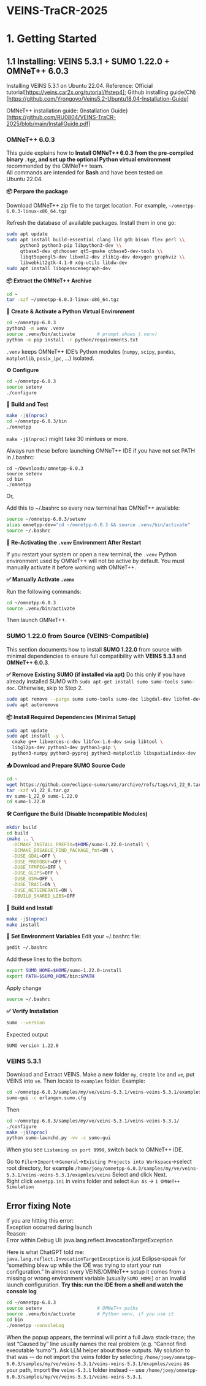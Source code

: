 # VEINS-TraCR-2025


# 1. Getting Started
## 1.1 Installing: VEINS 5.3.1 + SUMO 1.22.0 + OMNeT++ 6.0.3
Installing VEINS 5.3.1 on Ubuntu 22.04.
Reference: 
Official tutorial[https://veins.car2x.org/tutorial/#step4]; Github installing guide(CN)[https://github.com/Yrongovo/Veins5.2-Ubuntu18.04-Installation-Guide]  

OMNeT++ installation guide: {Installation Guide}[https://github.com/RU0804/VEINS-TraCR-2025/blob/main/InstallGuide.pdf]
### OMNeT++ 6.0.3
This guide explains how to **Install OMNeT++ 6.0.3 from the pre‑compiled binary `.tgz`, and set up the optional Python virtual environment** recommended by the OMNeT++ team.  
All commands are intended for **Bash** and have been tested on Ubuntu 22.04.

**📦 Perpare the package**


Download OMNeT++ zip file to the target location. For example, `~/omnetpp-6.0.3-linux-x86_64.tgz`

Refresh the database of available packages. Install them in one go:
```bash
sudo apt update
sudo apt install build-essential clang lld gdb bison flex perl \\
     python3 python3-pip libpython3-dev \\
     qtbase5-dev qtchooser qt5-qmake qtbase5-dev-tools \\
     libqt5opengl5-dev libxml2-dev zlib1g-dev doxygen graphviz \\
     libwebkit2gtk-4.1-0 xdg-utils libdw-dev
sudo apt install libopenscenegraph-dev
```

**📦 Extract the OMNeT++ Archive**
```bash
cd ~
tar -xzf ~/omnetpp-6.0.3-linux-x86_64.tgz
```

**🐍 Create & Activate a Python Virtual Environment**
```bash
cd ~/omnetpp-6.0.3
python3 -m venv .venv
source .venv/bin/activate        # prompt shows (.venv)
python -m pip install -r python/requirements.txt
```
`.venv` keeps OMNeT++ IDE’s Python modules (`numpy`, `scipy`, `pandas`, `matplotlib`, `posix_ipc`, …) isolated.  

**⚙️ Configure**
```bash
cd ~/omnetpp-6.0.3
source setenv
./configure
```

**🚀 Build and Test**
```bash
make -j$(nproc)
cd ~/omnetpp-6.0.3/bin
./omnetpp
```
`make -j$(nproc)` might take 30 mintues or more.


Always run these before launching OMNeT++ IDE if you have not set PATH in /.bashrc:
```
cd ~/Downloads/omnetpp-6.0.3
source setenv
cd bin
./omnetpp
```
Or,  

Add this to ~/.bashrc so every new terminal has OMNeT++ available:
```bash
source ~/omnetpp-6.0.3/setenv
alias omnetpp-dev="cd ~/omnetpp-6.0.3 && source .venv/bin/activate"
source ~/.bashrc
```


**🔄 Re-Activating the `.venv` Environment After Restart**

If you restart your system or open a new terminal, the `.venv` Python environment used by OMNeT++ will not be active by default. You must manually activate it before working with OMNeT++.

**✅ Manually Activate `.venv`**

Run the following commands:

```bash
cd ~/omnetpp-6.0.3
source .venv/bin/activate
```

Then launch OMNeT++.


### SUMO 1.22.0 from Source (VEINS-Compatible)

This section documents how to install **SUMO 1.22.0** from source with minimal dependencies to ensure full compatibility with **VEINS 5.3.1** and **OMNeT++ 6.0.3**.

**✅ Remove Existing SUMO (if installed via apt)**
Do this only if you have already installed SUMO with ```sudo apt-get install sumo sumo-tools sumo-doc```. Otherwise, skip to Step 2.
```bash
sudo apt remove --purge sumo sumo-tools sumo-doc libgdal-dev libfmt-dev
sudo apt autoremove
```


**📦 Install Required Dependencies (Minimal Setup)**
```bash
sudo apt update
sudo apt install -y \
  cmake g++ libxerces-c-dev libfox-1.6-dev swig libtool \
  libgl2ps-dev python3-dev python3-pip \
  python3-numpy python3-pyproj python3-matplotlib libspatialindex-dev
```

**📥 Download and Prepare SUMO Source Code**
```bash
cd ~
wget https://github.com/eclipse-sumo/sumo/archive/refs/tags/v1_22_0.tar.gz
tar -xzf v1_22_0.tar.gz
mv sumo-1_22_0 sumo-1.22.0
cd sumo-1.22.0
```


**🛠 Configure the Build (Disable Incompatible Modules)**
```bash
mkdir build
cd build
cmake .. \
  -DCMAKE_INSTALL_PREFIX=$HOME/sumo-1.22.0-install \
  -DCMAKE_DISABLE_FIND_PACKAGE_fmt=ON \
  -DUSE_GDAL=OFF \
  -DUSE_PROTOBUF=OFF \
  -DUSE_FFMPEG=OFF \
  -DUSE_GL2PS=OFF \
  -DUSE_OSM=OFF \
  -DUSE_TRACI=ON \
  -DUSE_NETGENERATE=ON \
  -DBUILD_SHARED_LIBS=OFF
```

**🔨 Build and Install**
```bash
make -j$(nproc)
make install
```

**🧪 Set Environment Variables**
Edit your ~/.bashrc file:
```bash
gedit ~/.bashrc
```
Add these lines to the bottom:
```bash
export SUMO_HOME=$HOME/sumo-1.22.0-install
export PATH=$SUMO_HOME/bin:$PATH
```
Apply change
```bash
source ~/.bashrc
```

**✅ Verify Installation**
```bash
sumo --version
```
Expected output
```nginx
SUMO version 1.22.0
```



### VEINS 5.3.1
Download and Extract VEINS. Make a new folder `my`, create `lte` and `ve`, put VEINS into `ve`. Then locate to `examples` folder.
Example:
```bash
cd ~/omnetpp-6.0.3/samples/my/ve/veins-5.3.1/veins-veins-5.3.1/examples
sumo-gui -c erlangen.sumo.cfg
```

Then
```bash
cd ~/omnetpp-6.0.3/samples/my/ve/veins-5.3.1/veins-veins-5.3.1/
./configure
make -j$(nproc)
python sumo-launchd.py -vv -c sumo-gui
```
When you see `Listening on port 9999`, switch back to OMNeT++ IDE.

Go to `File`->`Import`->`General`->`Existing Projects into Workspace`->select root directory, for example `/home/joey/omnetpp-6.0.3/samples/my/ve/veins-5.3.1/veins-veins-5.3.1/exapmles/veins`
Select and click Next.  
Right click `omnetpp.ini` in veins folder and select `Run As` -> `1 OMNeT++ Simulation`


## Error fixing Note
If you are hitting this error:  
Exception occurred during launch  
Reason:  
Error within Debug UI: java.lang.reflect.InvocationTargetException

Here is what ChatGPT told me: `java.lang.reflect.InvocationTargetException` is just Eclipse‑speak for “something blew up while the IDE was trying to start your run configuration.” In almost every VEINS/OMNeT++ setup it comes from a missing or wrong environment variable (usually `SUMO_HOME`) or an invalid launch configuration. 
**Try this: run the IDE from a shell and watch the console log**
```bash
cd ~/omnetpp-6.0.3
source setenv                    # OMNeT++ paths
source .venv/bin/activate        # Python venv, if you use it
cd bin
./omnetpp -consoleLog
```
When the popup appears, the terminal will print a full Java stack‑trace; the last “Caused by” line usually names the real problem (e.g. “Cannot find executable ‘sumo’”). Ask LLM helper about those outputs. My solution to that was -- do not import the veins folder by selecting `/home/joey/omnetpp-6.0.3/samples/my/ve/veins-5.3.1/veins-veins-5.3.1/exapmles/veins` as your path, import the `veins-5.3.1` folder instead -- use `/home/joey/omnetpp-6.0.3/samples/my/ve/veins-5.3.1/veins-veins-5.3.1`.


